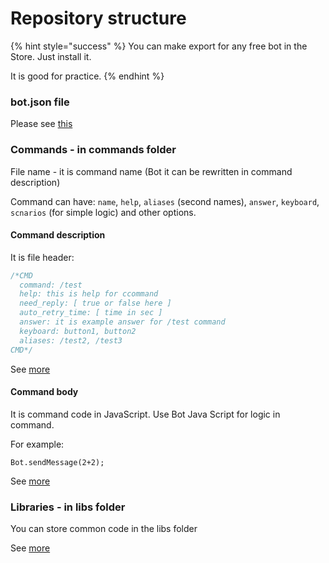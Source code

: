 # Repository structure

{% hint style="success" %}
You can make export for any free bot in the Store. Just install it. 

It is good for practice.
{% endhint %}

### bot.json file

Please see [this](https://help.bots.business/git/file-bot-json)

### Commands - in commands folder

File name - it is command name \(Bot it can be rewritten in command description\)

Command can have: `name`, `help`, `aliases` \(second names\), `answer`, `keyboard`, `scnarios` \(for simple logic\) and other options.

#### Command description

It is file header:

```javascript
/*CMD
  command: /test
  help: this is help for ccommand
  need_reply: [ true or false here ]
  auto_retry_time: [ time in sec ]
  answer: it is example answer for /test command
  keyboard: button1, button2
  aliases: /test2, /test3
CMD*/
```

See [more](https://help.bots.business/commands)

#### Command body

It is command code in JavaScript. Use Bot Java Script for logic in command.

For example:

`Bot.sendMessage(2+2);`

See [more](https://help.bots.business/scenarios-and-bjs)



### Libraries - in libs folder

You can store common code in the libs folder

See [more](https://help.bots.business/git/library)

























